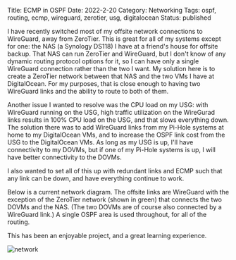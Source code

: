 Title: ECMP in OSPF
Date: 2022-2-20
Category: Networking
Tags: ospf, routing, ecmp, wireguard, zerotier, usg, digitalocean
Status: published

I have recently switched most of my offsite network connections to
WireGuard, away from ZeroTier.  This is great for all of my systems
except for one: the NAS (a Synology DS118) I have at a friend's house
for offsite backup.  That NAS can run ZeroTier and WireGuard, but
I don't know of any dynamic routing protocol options for it, so I can
have only a single WireGuard connection rather than the two I want.
My solution here is to create a ZeroTier network between that NAS and
the two VMs I have at DigitalOcean.  For my purposes, that is close
enough to having two WireGuard links and the ability to route to
both of them.

Another issue I wanted to resolve was the CPU load on my USG: with
WireGuard running on the USG, high traffic utilization on the WireGurad
links results in
100% CPU load on the USG, and that slows everything down.  The solution there was to
add WireGuard links from my Pi-Hole systems at home to my DigitalOcean
VMs, and to increase the OSPF link cost from the USG to the DigitalOcean
VMs.  As long as my USG is up, I'll have connectivity to my DOVMs,
but if one of my Pi-Hole systems is up, I will have better connectivity
to the DOVMs.

I also wanted to set all of this up with redundant links and ECMP such
that any link can be down, and have everything continue to work.

Below is a current network diagram.  The offsite links are WireGuard with
the exception of the ZeroTier network (shown in green) that connects the two DOVMs and
the NAS.  (The two DOVMs are of course also connected by a WireGuard link.)
A single OSPF area is used throughout, for all of the routing.

This has been an enjoyable project, and a great learning experience.

![network](/images/complete_network_2022-02.jpg)
